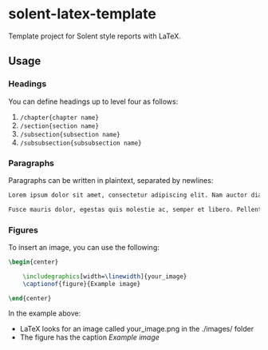 # solent-latex-template
Template project for Solent style reports with LaTeX.

## Usage

### Headings

You can define headings up to level four as follows:

1. `/chapter{chapter name}`
2. `/section{section name}`
3. `/subsection{subsection name}`
4. `/subsubsection{subsubsection name}`

### Paragraphs

Paragraphs can be written in plaintext, separated by newlines:

```tex
Lorem ipsum dolor sit amet, consectetur adipiscing elit. Nam auctor diam augue, at fermentum mauris cursus eget.

Fusce mauris dolor, egestas quis molestie ac, semper et libero. Pellentesque varius eros in dui porta suscipit.
```

### Figures

To insert an image, you can use the following:

```tex
\begin{center}

    \includegraphics[width=\linewidth]{your_image}
    \captionof{figure}{Example image}

\end{center}
```

In the example above:

- LaTeX looks for an image called your_image.png in the ./images/ folder
- The figure has the caption *Example image*

